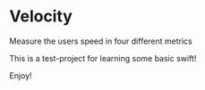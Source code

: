 # Velocity
Measure the users speed in four different metrics

This is a test-project for learning some basic swift!

Enjoy!

